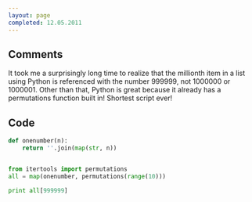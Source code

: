 ```yaml
---
layout: page
completed: 12.05.2011
---
```


## Comments

It took me a surprisingly long time to realize that the millionth item in a
list using Python is referenced with the number 999999, not 1000000 or 1000001.
Other than that, Python is great because it already has a permutations function
built in! Shortest script ever!

## Code

```python
def onenumber(n):
	return ''.join(map(str, n))


from itertools import permutations
all = map(onenumber, permutations(range(10)))

print all[999999]
```
